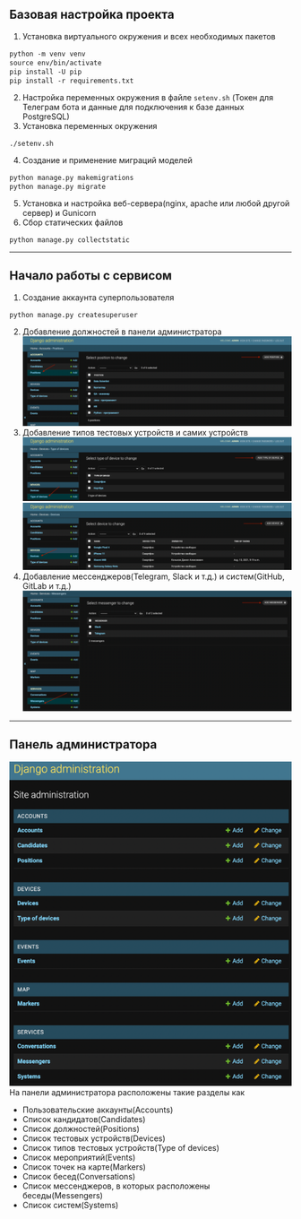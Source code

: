 ## Базовая настройка проекта

1. Установка виртуального окружения и всех необходимых пакетов

````
python -m venv venv
source env/bin/activate
pip install -U pip
pip install -r requirements.txt
````

2. Настройка переменных окружения в файле `setenv.sh` (Токен для Телеграм бота и данные для подключения к базе данных PostgreSQL)
3. Установка переменных окружения
````
./setenv.sh
````
4. Создание и применение миграций моделей
````
python manage.py makemigrations
python manage.py migrate
````
5. Установка и настройка веб-сервера(nginx, apache или любой другой сервер) и Gunicorn
6. Сбор статических файлов
````
python manage.py collectstatic
````
-------------------------
## Начало работы с сервисом
1. Создание аккаунта суперпользователя
````
python manage.py createsuperuser
````
2. Добавление должностей в панели администратора
![Добавление должностей](screenshots/vacations.png)
3. Добавление типов тестовых устройств и самих устройств
![Добавление типов тестовых устройств](screenshots/devices_types.png)
![Добавление тестовых устройств](screenshots/devices.png)
4. Добавление мессенджеров(Telegram, Slack и т.д.) и систем(GitHub, GitLab и т.д.)
![Добавление мессенджеров и систем](screenshots/systems.png)
-------------------------
## Панель администратора
![Панель администратора](screenshots/admin_page.png)<br>
На панели администратора расположены такие разделы как 
- Пользовательские аккаунты(Accounts)
- Список кандидатов(Candidates)
- Список должностей(Positions)
- Список тестовых устройств(Devices)
- Список типов тестовых устройств(Type of devices)
- Список мероприятий(Events)
- Список точек на карте(Markers)
- Список бесед(Conversations)
- Список мессенджеров, в которых расположены беседы(Messengers)
- Список систем(Systems)
